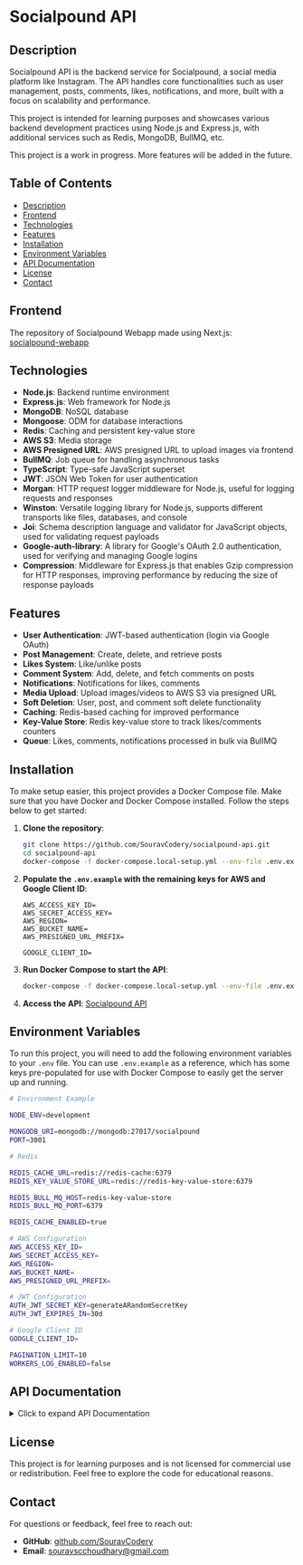 # Socialpound API

## Description

Socialpound API is the backend service for Socialpound, a social media platform like Instagram. The API handles core functionalities such as user management, posts, comments, likes, notifications, and more, built with a focus on scalability and performance.

This project is intended for learning purposes and showcases various backend development practices using Node.js and Express.js, with additional services such as Redis, MongoDB, BullMQ, etc.

This project is a work in progress. More features will be added in the future.

## Table of Contents

- [Description](#description)
- [Frontend](#frontend)
- [Technologies](#technologies)
- [Features](#features)
- [Installation](#installation)
- [Environment Variables](#environment-variables)
- [API Documentation](#api-documentation)
- [License](#license)
- [Contact](#contact)

## Frontend

The repository of Socialpound Webapp made using Next.js:  
[socialpound-webapp](https://github.com/SouravCodery/socialpound-webapp)

## Technologies

- **Node.js**: Backend runtime environment
- **Express.js**: Web framework for Node.js
- **MongoDB**: NoSQL database
- **Mongoose**: ODM for database interactions
- **Redis**: Caching and persistent key-value store
- **AWS S3**: Media storage
- **AWS Presigned URL**: AWS presigned URL to upload images via frontend
- **BullMQ**: Job queue for handling asynchronous tasks
- **TypeScript**: Type-safe JavaScript superset
- **JWT**: JSON Web Token for user authentication
- **Morgan**: HTTP request logger middleware for Node.js, useful for logging requests and responses
- **Winston**: Versatile logging library for Node.js, supports different transports like files, databases, and console
- **Joi**: Schema description language and validator for JavaScript objects, used for validating request payloads
- **Google-auth-library**: A library for Google's OAuth 2.0 authentication, used for verifying and managing Google logins
- **Compression**: Middleware for Express.js that enables Gzip compression for HTTP responses, improving performance by reducing the size of response payloads

## Features

- **User Authentication**: JWT-based authentication (login via Google OAuth)
- **Post Management**: Create, delete, and retrieve posts
- **Likes System**: Like/unlike posts
- **Comment System**: Add, delete, and fetch comments on posts
- **Notifications**: Notifications for likes, comments
- **Media Upload**: Upload images/videos to AWS S3 via presigned URL
- **Soft Deletion**: User, post, and comment soft delete functionality
- **Caching**: Redis-based caching for improved performance
- **Key-Value Store**: Redis key-value store to track likes/comments counters
- **Queue**: Likes, comments, notifications processed in bulk via BullMQ

## Installation

To make setup easier, this project provides a Docker Compose file. Make sure that you have Docker and Docker Compose installed. Follow the steps below to get started:

1. **Clone the repository**:

   ```bash
   git clone https://github.com/SouravCodery/socialpound-api.git
   cd socialpound-api
   docker-compose -f docker-compose.local-setup.yml --env-file .env.example up --build
   ```

2. **Populate the `.env.example` with the remaining keys for AWS and Google Client ID**:

   ```
   AWS_ACCESS_KEY_ID=
   AWS_SECRET_ACCESS_KEY=
   AWS_REGION=
   AWS_BUCKET_NAME=
   AWS_PRESIGNED_URL_PREFIX=

   GOOGLE_CLIENT_ID=
   ```

3. **Run Docker Compose to start the API**:

   ```bash
   docker-compose -f docker-compose.local-setup.yml --env-file .env.example up --build
   ```

4. **Access the API**:
   [Socialpound API](http://localhost:3001)

## Environment Variables

To run this project, you will need to add the following environment variables to your `.env` file. You can use `.env.example` as a reference, which has some keys pre-populated for use with Docker Compose to easily get the server up and running.

```bash
# Environment Example

NODE_ENV=development

MONGODB_URI=mongodb://mongodb:27017/socialpound
PORT=3001

# Redis

REDIS_CACHE_URL=redis://redis-cache:6379
REDIS_KEY_VALUE_STORE_URL=redis://redis-key-value-store:6379

REDIS_BULL_MQ_HOST=redis-key-value-store
REDIS_BULL_MQ_PORT=6379

REDIS_CACHE_ENABLED=true

# AWS Configuration
AWS_ACCESS_KEY_ID=
AWS_SECRET_ACCESS_KEY=
AWS_REGION=
AWS_BUCKET_NAME=
AWS_PRESIGNED_URL_PREFIX=

# JWT Configuration
AUTH_JWT_SECRET_KEY=generateARandomSecretKey
AUTH_JWT_EXPIRES_IN=30d

# Google Client ID
GOOGLE_CLIENT_ID=

PAGINATION_LIMIT=10
WORKERS_LOG_ENABLED=false
```

## API Documentation

<details>
  <summary>Click to expand API Documentation</summary>

### User Endpoints

**sign-in**

- Method: `POST`
- URL: `{{rootUrl}}/v1/user/sign-in`
- Request Body:

```json
{
  "signedUserDataJWT": "{{signedUserDataJWTGoogle}}"
}
```

**getUserByUsername**

- Method: `GET`
- URL: `{{rootUrl}}/v1/user/souravscchoudhary`

**deleteUser**

- Method: `DELETE`
- URL: `{{rootUrl}}/v1/user`

### Post Endpoints

**createPost**

- Method: `POST`
- URL: `{{rootUrl}}/v1/post`
- Request Body:

```json
{
  "content": [
    {
      "type": "image",
      "url": "https://example.com/image.jpg",
      "aspectRatio": 1
    }
  ],
  "caption": "This is a sample caption."
}
```

**getAllPosts**

- Method: `GET`
- URL: `{{rootUrl}}/v1/post?cursor=66ec5ae6ec50b3ad7e420bb3`

**getPostsByUserId**

- Method: `GET`
- URL: `{{rootUrl}}/v1/post/:userId?cursor=66ec5ae6ec50b3ad7e420bb3`

**deletePostById**

- Method: `DELETE`
- URL: `{{rootUrl}}/v1/post/:postId`

### Comment Endpoints

**addComment**

- Method: `POST`
- URL: `{{rootUrl}}/v1/comment`
- Request Body:

```json
{
  "commentOn": "Post",
  "post": "66b28d6ae36a984431d2aa83",
  "parentComment": null,
  "text": "This is a comment on a post."
}
```

**getCommentsByPostId**

- Method: `POST`
- URL: `{{rootUrl}}/v1/comment/post/:postId?cursor=66b9beb124f866b5162bcb6f`

**deleteCommentById**

- Method: `DELETE`
- URL: `{{rootUrl}}/v1/comment/:commentId`

### Likes Endpoints

**likePostOrComment**

- Method: `POST`
- URL: `{{rootUrl}}/v1/like`
- Request Body:

```json
{
  "likeOn": "Post",
  "post": "66b28d6ae36a984431d2aa83"
}
```

**getPostsLikedByUser**

- Method: `GET`
- URL: `{{rootUrl}}/v1/like/post/:postId?cursor=66b9beb124f866b5162bcb6f`

**unlikePost**

- Method: `DELETE`
- URL: `{{rootUrl}}/v1/like/post/:postId`

**getLikesByPostId**

- Method: `GET`
- URL: `{{rootUrl}}/v1/like/post/:postId`

### Notification Endpoints

**addMarkNotificationAsRead**

- Method: `PATCH`
- URL: `{{rootUrl}}/v1/notification/:notificationId`

**getNotificationsByUser**

- Method: `GET`
- URL: `{{rootUrl}}/v1/notification`

</details>

## License

This project is for learning purposes and is not licensed for commercial use or redistribution. Feel free to explore the code for educational reasons.

## Contact

For questions or feedback, feel free to reach out:

- **GitHub**: [github.com/SouravCodery](https://github.com/SouravCodery)
- **Email**: souravscchoudhary@gmail.com
